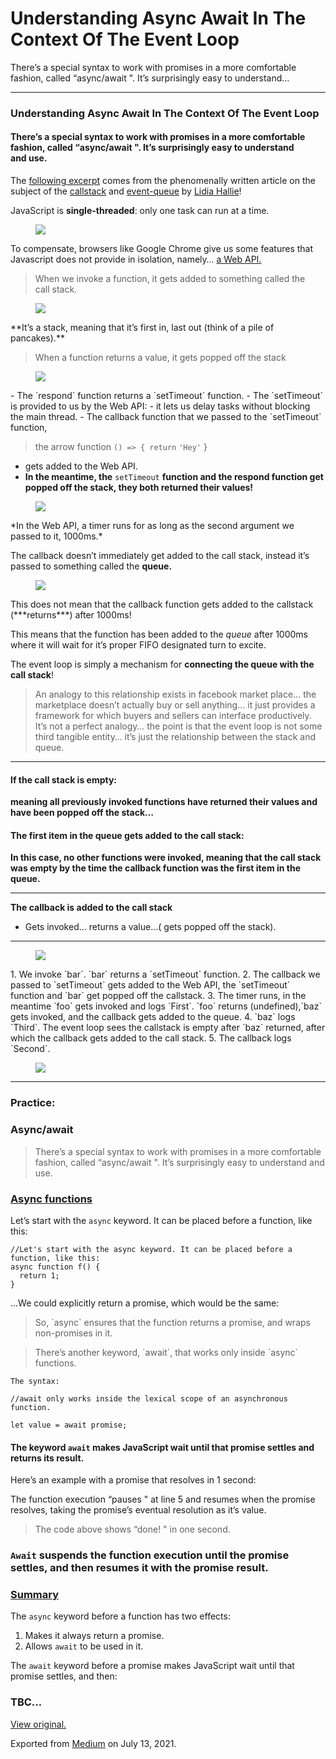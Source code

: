 # Understanding Async Await In The Context Of The Event Loop

There’s a special syntax to work with promises in a more comfortable fashion, called “async/await ". It’s surprisingly easy to understand…

---

### Understanding Async Await In The Context Of The Event Loop

#### There’s a special syntax to work with promises in a more comfortable fashion, called “async/await ". It’s surprisingly easy to understand and use.

The <a href="https://dev.to/lydiahallie/javascript-visualized-promises-async-await-5gke" class="markup--anchor markup--p-anchor">following excerpt</a> comes from the phenomenally written article on the subject of the <a href="https://dev.to/lydiahallie/javascript-visualized-promises-async-await-5gke" class="markup--anchor markup--p-anchor">callstack</a> and <a href="https://dev.to/lydiahallie/javascript-visualized-event-loop-3dif" class="markup--anchor markup--p-anchor">event-queue</a> by <a href="https://dev.to/lydiahallie" class="markup--anchor markup--p-anchor">Lidia Hallie</a>!

JavaScript is **single-threaded**: only one task can run at a time.

<figure><img src="https://cdn-images-1.medium.com/max/800/0*SLsSFiq0R6OSo89a.jpg" class="graf-image" /></figure>To compensate, browsers like Google Chrome give us some features that Javascript does not provide in isolation, namely… <a href="https://developer.mozilla.org/en-US/docs/Learn/JavaScript/Client-side_web_APIs/Introduction" class="markup--anchor markup--p-anchor">a Web API.</a>

> When we invoke a function, it gets added to something called the call stack.

<figure><img src="https://cdn-images-1.medium.com/max/800/0*MvjUSu6XfEuJWm6x.gif" class="graf-image" /></figure>**It’s a stack, meaning that it’s first in, last out (think of a pile of pancakes).**

> When a function returns a value, it gets popped off the stack

<figure><img src="https://cdn-images-1.medium.com/max/800/1*b31hiO4ynbDLRrXWEFF4aQ.png" class="graf-image" /></figure>-   <span id="590c">The `respond` function returns a `setTimeout` function.</span>
-   <span id="f2f9">The `setTimeout` is provided to us by the Web API:</span>
-   <span id="5493">it lets us delay tasks without blocking the main thread.</span>
-   <span id="2cbc">The callback function that we passed to the `setTimeout` function,</span>

> the arrow function `() => { return` `'Hey'` }

- <span id="8b76">gets added to the Web API.</span>
- <span id="1691">**In the meantime, the** `setTimeout` **function and the respond function get popped off the stack, they both returned their values!**</span>

<figure><img src="https://cdn-images-1.medium.com/max/800/1*b31hiO4ynbDLRrXWEFF4aQ.png" class="graf-image" /></figure>*In the Web API, a timer runs for as long as the second argument we passed to it, 1000ms.*

The callback doesn’t immediately get added to the call stack, instead it’s passed to something called the **queue.**

<figure><img src="https://cdn-images-1.medium.com/max/800/1*b31hiO4ynbDLRrXWEFF4aQ.png" class="graf-image" /></figure>This does not mean that the callback function gets added to the callstack (***returns***) after 1000ms!

This means that the function has been added to the _queue_ after 1000ms where it will wait for it’s proper FIFO designated turn to excite.

<span class="graf-dropCap">T</span>he event loop is simply a mechanism for **connecting the queue with the call stack**!

> An analogy to this relationship exists in facebook market place… the marketplace doesn’t actually buy or sell anything… it just provides a framework for which buyers and sellers can interface productively. It’s not a perfect analogy… the point is that the event loop is not some third tangible entity… it’s just the relationship between the stack and queue.

---

#### If the call stack is empty:

**meaning all previously invoked functions have returned their values and have been popped off the stack…**

#### The first item in the queue gets added to the call stack:

**In this case, no other functions were invoked, meaning that the call stack was empty by the time the callback function was the first item in the queue.**

---

**The callback is added to the call stack**

- <span id="045e">Gets invoked… returns a value…( gets popped off the stack).</span>

---

<figure><img src="https://cdn-images-1.medium.com/max/800/0*bpGHoLFACDcK3LxP.gif" class="graf-image" /></figure>1.  <span id="b16f">We invoke `bar`. `bar` returns a `setTimeout` function.</span>
2.  <span id="f4d5">The callback we passed to `setTimeout` gets added to the Web API, the `setTimeout` function and `bar` get popped off the callstack.</span>
3.  <span id="38c9">The timer runs, in the meantime `foo` gets invoked and logs `First`. `foo` returns (undefined),`baz` gets invoked, and the callback gets added to the queue.</span>
4.  <span id="526b">`baz` logs `Third`. The event loop sees the callstack is empty after `baz` returned, after which the callback gets added to the call stack.</span>
5.  <span id="40fe">The callback logs `Second`.</span>

<figure><img src="https://cdn-images-1.medium.com/max/800/0*YArelm5gHw4BwFZZ.gif" class="graf-image" /></figure>

---

### Practice:

### Async/await

> There’s a special syntax to work with promises in a more comfortable fashion, called “async/await ". It’s surprisingly easy to understand and use.

### <a href="#async-functions" class="markup--anchor markup--h3-anchor">Async functions</a>

Let’s start with the `async` keyword. It can be placed before a function, like this:

    //Let's start with the async keyword. It can be placed before a function, like this:
    async function f() {
      return 1;
    }

…We could explicitly return a promise, which would be the same:

> So, \`async\` ensures that the function returns a promise, and wraps non-promises in it.

> There’s another keyword, \`await\`, that works only inside \`async\` functions.

    The syntax:

    //await only works inside the lexical scope of an asynchronous function.

    let value = await promise;

#### The keyword `await` makes JavaScript wait until that promise settles and returns its result.

Here’s an example with a promise that resolves in 1 second:

The function execution “pauses " at line 5 and resumes when the promise resolves, taking the promise’s eventual resolution as it’s value.

> The code above shows “done! " in one second.

### `Await` suspends the function execution until the promise settles, and then resumes it with the promise result.

### <a href="#summary" class="markup--anchor markup--h3-anchor">Summary</a>

The `async` keyword before a function has two effects:

1.  <span id="b418">Makes it always return a promise.</span>
2.  <span id="f2f7">Allows `await` to be used in it.</span>

The `await` keyword before a promise makes JavaScript wait until that promise settles, and then:

### TBC…

[View original.](https://medium.com/p/9d241e72fc2d)

Exported from [Medium](https://medium.com) on July 13, 2021.
